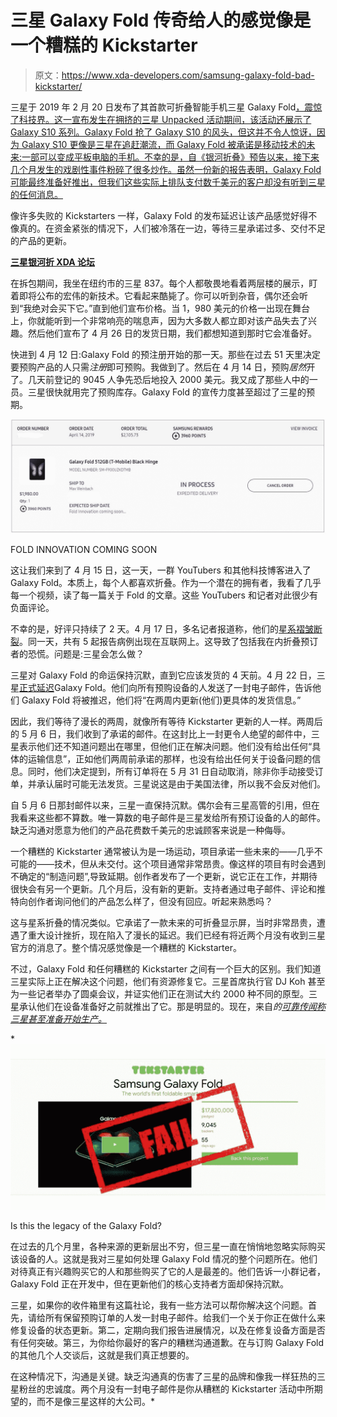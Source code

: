 # 三星 Galaxy Fold 传奇给人的感觉像是一个糟糕的 Kickstarter

> 原文：<https://www.xda-developers.com/samsung-galaxy-fold-bad-kickstarter/>

三星于 2019 年 2 月 20 日发布了其首款可折叠智能手机三星 Galaxy Fold[，震惊了科技界。这一宣布发生在拥挤的三星 Unpacked 活动期间，该活动还展示了 Galaxy S10 系列。Galaxy Fold 抢了 Galaxy S10 的风头，但这并不令人惊讶，因为 Galaxy S10 更像是三星在追赶潮流，而 Galaxy Fold 被承诺是移动技术的未来:一部可以变成平板电脑的手机。不幸的是，自《银河折叠》预告以来，接下来几个月发生的戏剧性事件粉碎了很多炒作。虽然一份新的报告表明，Galaxy Fold 可能最终准备好推出，但我们这些实际上排队支付数千美元的客户却没有听到三星的任何消息。](https://www.xda-developers.com/samsung-galaxy-fold-specifications-pricing-availability/)

像许多失败的 Kickstarters 一样，Galaxy Fold 的发布延迟让该产品感觉好得不像真的。在资金紧张的情况下，人们被冷落在一边，等待三星承诺过多、交付不足的产品的更新。

**[三星银河折 XDA 论坛](https://forum.xda-developers.com/galaxy-fold)**

在拆包期间，我坐在纽约市的三星 837。每个人都敬畏地看着两层楼的展示，盯着即将公布的宏伟的新技术。它看起来酷毙了。你可以听到杂音，偶尔还会听到“我绝对会买下它。”直到他们宣布价格。当 1，980 美元的价格一出现在舞台上，你就能听到一个非常响亮的喘息声，因为大多数人都立即对该产品失去了兴趣。然后他们宣布了 4 月 26 日的发货日期，我们都想知道到那时它会准备好。

快进到 4 月 12 日:Galaxy Fold 的预注册开始的那一天。那些在过去 51 天里决定要预购产品的人只需*注册*即可预购。我做到了。然后在 4 月 14 日，预购*居然*开了。几天前登记的 9045 人争先恐后地投入 2000 美元。我又成了那些人中的一员。三星很快就用完了预购库存。Galaxy Fold 的宣传力度甚至超过了三星的预期。

 <picture>![](img/3c0822e18920058bcbe192ba5f9bf98d.png)</picture> 

FOLD INNOVATION COMING SOON

这让我们来到了 4 月 15 日，这一天，一群 YouTubers 和其他科技博客进入了 Galaxy Fold。本质上，每个人都喜欢折叠。作为一个潜在的拥有者，我看了几乎每一个视频，读了每一篇关于 Fold 的文章。这些 YouTubers 和记者对此很少有负面评论。

不幸的是，好评只持续了 2 天。4 月 17 日，多名记者报道称，他们的[星系褶皱断裂](https://www.xda-developers.com/samsung-galaxy-fold-issues-broken/)。同一天，共有 5 起报告病例出现在互联网上。这导致了包括我在内折叠预订者的恐慌。问题是:三星会怎么做？

三星对 Galaxy Fold 的命运保持沉默，直到它应该发货的 4 天前。4 月 22 日，三星[正式延迟](https://www.xda-developers.com/samsung-galaxy-fold-launch-delays/)Galaxy Fold。他们向所有预购设备的人发送了一封电子邮件，告诉他们 Galaxy Fold 将被推迟，他们将“在两周内更新(他们)更具体的发货信息。”

因此，我们等待了漫长的两周，就像所有等待 Kickstarter 更新的人一样。两周后的 5 月 6 日，我们收到了承诺的邮件。在这封比上一封更令人绝望的邮件中，三星表示他们还不知道问题出在哪里，但他们正在解决问题。他们没有给出任何“具体的运输信息”，正如他们两周前承诺的那样，也没有给出任何关于设备问题的信息。同时，他们决定提到，所有订单将在 5 月 31 日自动取消，除非你手动接受订单，并承认届时可能无法发货。三星说这是由于美国法律，所以我不会反对他们。

自 5 月 6 日那封邮件以来，三星一直保持沉默。偶尔会有三星高管的引用，但在我看来这些都不算数。唯一算数的电子邮件是三星发给所有预订设备的人的邮件。缺乏沟通对愿意为他们的产品花费数千美元的忠诚顾客来说是一种侮辱。

一个糟糕的 Kickstarter 通常被认为是一场运动，项目承诺一些未来的——几乎不可能的——技术，但从未交付。这个项目通常非常昂贵。像这样的项目有时会遇到不确定的“制造问题”,导致延期。创作者发布了一个更新，说它正在工作，并期待很快会有另一个更新。几个月后，没有新的更新。支持者通过电子邮件、评论和推特向创作者询问他们的产品怎么样了，但没有回应。听起来熟悉吗？

这与星系折叠的情况类似。它承诺了一款未来的可折叠显示屏，当时非常昂贵，遭遇了重大设计挫折，现在陷入了漫长的延迟。我们已经有将近两个月没有收到三星官方的消息了。整个情况感觉像是一个糟糕的 Kickstarter。

不过，Galaxy Fold 和任何糟糕的 Kickstarter 之间有一个巨大的区别。我们知道三星实际上正在解决这个问题，他们有资源修复它。三星首席执行官 DJ Koh 甚至为一些记者举办了圆桌会议，并证实他们正在测试大约 2000 种不同的原型。三星承认他们在设备准备好之前就推出了它。那是明显的。现在，来自*的[可靠传闻称三星甚至准备开始生产。](https://www.bloomberg.com/news/articles/2019-07-03/samsung-seeks-redemption-with-redesigned-galaxy-fold-smartphone)*

 *<picture>![](img/8c5fe680e9b89394f9f0849a3269e1a6.png)</picture> 

Is this the legacy of the Galaxy Fold?

在过去的几个月里，各种来源的更新层出不穷，但三星一直在悄悄地忽略实际购买该设备的人。这就是我对三星如何处理 Galaxy Fold 情况的整个问题所在。他们对待真正有兴趣购买它的人和那些购买了它的人是最差的。他们告诉一小群记者，Galaxy Fold 正在开发中，但在更新他们的核心支持者方面却保持沉默。

三星，如果你的收件箱里有这篇社论，我有一些方法可以帮你解决这个问题。首先，请给所有保留预购订单的人发一封电子邮件。给我们一个关于你正在做什么来修复设备的状态更新。第二，定期向我们报告进展情况，以及在修复设备方面是否有任何突破。第三，为你给你最好的客户的糟糕沟通道歉。在与订购 Galaxy Fold 的其他几个人交谈后，这就是我们真正想要的。

在这种情况下，沟通是关键。缺乏沟通真的伤害了三星的品牌和像我一样狂热的三星粉丝的忠诚度。两个月没有一封电子邮件是你从糟糕的 Kickstarter 活动中所期望的，而不是像三星这样的大公司。*
